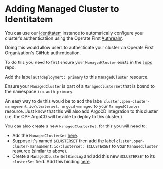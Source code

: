 # Adding Managed Cluster to Identitatem

You can use our [Identitatem][] instance to automatically configure your cluster's authenticatiion using the Operate First
[Authrealm][].

Doing this would allow users to authenticate your cluster via Operate First Organization's GitHub authentication.

To do this you need to first ensure your `ManagedCluster` exists in the [apps][] repo.

Add the label `authdeployment: primary` to this `ManagedCluster` resource.

Ensure your `ManagedCluster` is part of a `ManagedClusterSet` that is bound to the namespace `idp-auth-primary`.

An easy way to do this would be to add the label `cluster.open-cluster-management.io/clusterset: argocd-managed` to
your `ManagedCluster` resource. Just know that this will also add ArgoCD integration to this cluster (i.e. the OPF
ArgoCD will be able to deploy to this cluster.).

You can also create a new `ManagedClusterSet`, for this you will need to:

* Add the `ManagedClusterSet` [here][clusterset].
* Suppose it's named `$CLUSTERSET` then add the label `cluster.open-cluster-management.io/clusterset: $CLUSTERSET` to
your `ManagedCluster` resource (similar to above).
* Create a `ManagedClusterSetBinding` and add this new `$CLUSTERSET` to its `clusterSet` field. Add this binding [here][bindings].

[apps]: https://github.com/operate-first/apps/tree/master/acm/overlays/moc/infra/managedclusters
[kustomization]: https://github.com/operate-first/apps/blob/master/acm/overlays/moc/infra/managedclusters/kustomization.yaml
[Identitatem]: https://identitatem.github.io/idp-mgmt-docs-upstream/
[Authrealm]: https://github.com/operate-first/apps/blob/master/acm/overlays/moc/infra/identitatem/authrealms/primary.yaml
[clusterset]: https://github.com/operate-first/apps/tree/master/acm/overlays/moc/infra/managedclustersets
[bindings]: https://github.com/operate-first/apps/tree/master/acm/overlays/moc/infra/managedclustersetbindings/base
